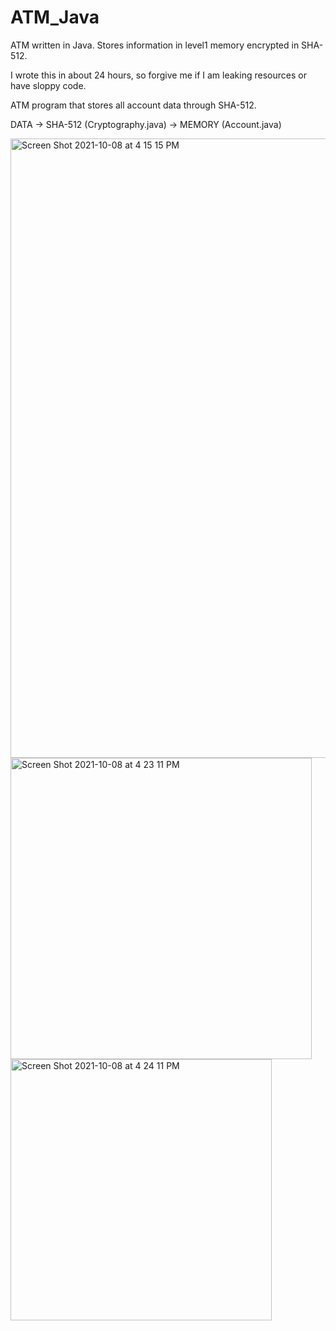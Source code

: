 # ATM_Java
ATM written in Java. Stores information in level1 memory encrypted in SHA-512.

I wrote this in about 24 hours, so forgive me if I am leaking resources or have sloppy code.

ATM program that stores all account data through SHA-512.

DATA -> SHA-512 (Cryptography.java) -> MEMORY (Account.java)

<img width="991" alt="Screen Shot 2021-10-08 at 4 15 15 PM" src="https://user-images.githubusercontent.com/58894216/136633969-d69cde9a-a17f-486b-b16c-6d79460b5cc1.png">

<img width="482" alt="Screen Shot 2021-10-08 at 4 23 11 PM" src="https://user-images.githubusercontent.com/58894216/136634144-dc761862-2ced-4cd3-9810-e933cb2920d3.png">

<img width="418" alt="Screen Shot 2021-10-08 at 4 24 11 PM" src="https://user-images.githubusercontent.com/58894216/136634182-a965b2e3-755e-4f1b-99f0-fc98e9b967a3.png">
